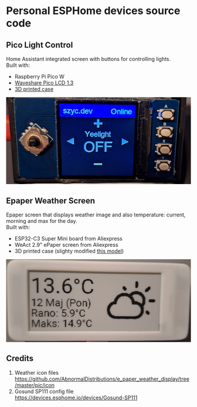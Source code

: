 # Personal ESPHome devices source code 

## Pico Light Control
Home Assistant integrated screen with buttons for controlling lights. \
Built with:
- Raspberry Pi Pico W
- [Waveshare Pico LCD 1.3](https://www.waveshare.com/wiki/Pico-LCD-1.3)
- [3D printed case](https://www.printables.com/model/736288-raspberry-pico-rp2040-case)

![image](pico-light-control/photo.jpg)

## Epaper Weather Screen
Epaper screen that displays weather image and also temperature: current, morning and max for the day. \
Built with:
- ESP32-C3 Super Mini board from Aliexpress
- WeAct 2.9" ePaper screen from Aliexpress
- 3D printed case (slighty modified [this model](https://www.printables.com/model/786905-weact-29-epaper-case/files))

![image](epaper-weather-screen/photo.jpg)

## Credits
1. Weather icon files \
https://github.com/AbnormalDistributions/e_paper_weather_display/tree/master/pic/icon
2. Gosund SP111 config file \
https://devices.esphome.io/devices/Gosund-SP111
